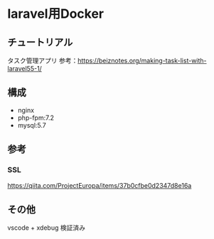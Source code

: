 # laravel用Docker

## チュートリアル
タスク管理アプリ
参考：https://beiznotes.org/making-task-list-with-laravel55-1/

## 構成

* nginx
* php-fpm:7.2
* mysql:5.7

## 参考

### SSL
https://qiita.com/ProjectEuropa/items/37b0cfbe0d2347d8e16a

## その他

vscode + xdebug 検証済み
